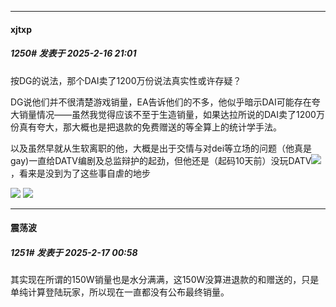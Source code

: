 ﻿
*****

####  xjtxp  
##### 1250#       发表于 2025-2-16 21:01

按DG的说法，那个DAI卖了1200万份说法真实性或许存疑？

DG说他们并不很清楚游戏销量，EA告诉他们的不多，他似乎暗示DAI可能存在夸大销量情况——虽然我觉得应该不至于生造销量，如果达拉所说的DAI卖了1200万份真有夸大，那大概也是把退款的免费赠送的等全算上的统计学手法。

以及虽然早就从生软离职的他，大概是出于交情与对dei等立场的问题（他真是gay)一直给DATV编剧及总监辩护的起劲，但他还是（起码10天前）没玩DATV<img src="https://static.saraba1st.com/image/smiley/face2017/028.png" referrerpolicy="no-referrer">，看来是没到为了这些事自虐的地步 

<img src="https://pic2.zhimg.com/v2-5090b7f6ab26d1a00a20a1ad1146ce41_r.jpg" referrerpolicy="no-referrer">

<img src="https://pic3.zhimg.com/v2-4c8fb0e6dfa262c4f9b003878197a900_r.jpg" referrerpolicy="no-referrer">


*****

####  震荡波  
##### 1251#       发表于 2025-2-17 00:58

其实现在所谓的150W销量也是水分满满，这150W没算进退款的和赠送的，只是单纯计算登陆玩家，所以现在一直都没有公布最终销量。

